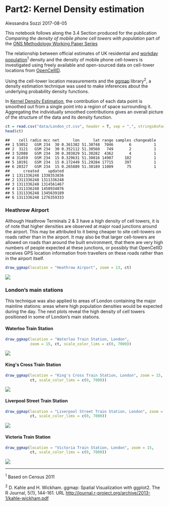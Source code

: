 Part2: Kernel Density estimation
================
Alessandra Sozzi
2017-08-05

This notebook follows along the 3.4 Section produced for the publication *Comparing the density of mobile phone cell towers with population* part of the [ONS Methodology Working Paper Series]()

The relationship between official estimates of UK residential and [workday population](https://www.ons.gov.uk/peoplepopulationandcommunity/populationandmigration/populationestimates/articles/theworkdaypopulationofenglandandwales/2013-10-31#data)<sup>1</sup> density and the density of mobile phone cell-towers is investigated using freely available and open-sourced data on cell-tower locations from [OpenCellID](https://opencellid.org/).

Using the cell-tower location measurements and the [ggmap](https://cran.r-project.org/web/packages/ggmap/ggmap.pdf) library<sup>2</sup>, a density estimation technique was used to make inferences about the underlying probability density functions.

In [Kernel Density Estimation](https://en.wikipedia.org/wiki/Kernel_density_estimation), the contribution of each data point is smoothed out from a single point into a region of space surrounding it. Aggregating the individually smoothed contributions gives an overall picture of the structure of the data and its density function.

``` r
ct = read.csv("data/London_ct.csv", header = T, sep = ",", stringsAsFactors = F)
head(ct)
```

    ##    cell radio mcc net      lon      lat range samples changeable
    ## 1 53052   GSM 234  30 0.361382 51.30748  7046       6          1
    ## 2  3121   GSM 234  30 0.352112 51.30560   749       2          1
    ## 3 52088   GSM 234  30 0.303829 51.30282  4362       4          1
    ## 4 31459   GSM 234  15 0.329631 51.30816 14987     182          1
    ## 5 10191   GSM 234  15 0.172449 51.29284 17715     397          1
    ## 6 20327   GSM 234  15 0.265889 51.30189 11009      75          1
    ##      created    updated
    ## 1 1311336248 1338353836
    ## 2 1311336248 1311336248
    ## 3 1311336248 1314561467
    ## 4 1311336248 1458934876
    ## 5 1311336248 1345639189
    ## 6 1311336248 1276359333

### Heathrow Airport

Although Heathrow Terminals 2 & 3 have a high density of cell towers, it is of note that higher densities are observed at major road junctions around the airport. This may be attributed to it being cheaper to site cell-towers on roads rather than in the airport. It may also be that larger cell-towers are allowed on roads than around the built environment, that there are very high numbers of people expected at these junctions, or possibly that OpenCellID receives GPS location information from travellers on these roads rather than in the airport itself.

``` r
draw_ggmap(location = "Heathrow Airport", zoom = 13, ct)
```

![](OpenCellID_KDE_files/figure-markdown_github-ascii_identifiers/HeathrowAirportKDE-1.png)

### London’s main stations

This technique was also applied to areas of London containing the major mainline stations: areas where high population densities would be expected during the day. The next plots reveal the high density of cell towers positioned in some of London’s main stations.

#### Waterloo Train Station

``` r
draw_ggmap(location = "Waterloo Train Station, London", 
           zoom = 15, ct, scale_color_lims = c(0, 7000))
```

![](OpenCellID_KDE_files/figure-markdown_github-ascii_identifiers/WaterlooTrainStationKDE-1.png)

#### King's Cross Train Station

``` r
draw_ggmap(location = "King's Cross Train Station, London", zoom = 15, 
           ct, scale_color_lims = c(0, 7000))
```

![](OpenCellID_KDE_files/figure-markdown_github-ascii_identifiers/KingsCrossTrainStationKDE-1.png)

#### Liverpool Street Train Station

``` r
draw_ggmap(location = "Liverpool Street Train Station, London", zoom = 15, 
           ct, scale_color_lims = c(0, 7000))
```

![](OpenCellID_KDE_files/figure-markdown_github-ascii_identifiers/LiverpoolStreetTrainStationKDE-1.png)

#### Victoria Train Station

``` r
draw_ggmap(location = "Victoria Train Station, London", zoom = 15, 
           ct, scale_color_lims = c(0, 7000))
```

![](OpenCellID_KDE_files/figure-markdown_github-ascii_identifiers/VictoriaTrainStation-1.png)

------------------------------------------------------------------------

<sup>1</sup> Based on Census 2011

<sup>2</sup> D. Kahle and H. Wickham. ggmap: Spatial Visualization with ggplot2. The R Journal, 5(1), 144-161. URL <http://journal.r-project.org/archive/2013-1/kahle-wickham.pdf>
